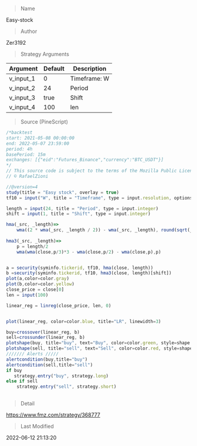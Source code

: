 
> Name

Easy-stock

> Author

Zer3192



> Strategy Arguments



|Argument|Default|Description|
|----|----|----|
|v_input_1|0|Timeframe: W|5|15|30|60|120|240|360|720|D|1|
|v_input_2|24|Period|
|v_input_3|true|Shift|
|v_input_4|100|len|


> Source (PineScript)

``` javascript
/*backtest
start: 2021-05-08 00:00:00
end: 2022-05-07 23:59:00
period: 4h
basePeriod: 15m
exchanges: [{"eid":"Futures_Binance","currency":"BTC_USDT"}]
*/
// This source code is subject to the terms of the Mozilla Public License 2.0 at https://mozilla.org/MPL/2.0/
// © RafaelZioni

//@version=4
study(title = "Easy stock", overlay = true)
tf10 = input("W", title = "Timeframe", type = input.resolution, options = ["1", "5", "15", "30", "60","120", "240","360","720", "D", "W"])

length = input(24, title = "Period", type = input.integer)
shift = input(1, title = "Shift", type = input.integer)

hma(_src, _length)=>
    wma((2 * wma(_src, _length / 2)) - wma(_src, _length), round(sqrt(_length)))
    
hma3(_src, _length)=>
    p = length/2
    wma(wma(close,p/3)*3 - wma(close,p/2) - wma(close,p),p)


a = security(syminfo.tickerid, tf10, hma(close, length))
b =security(syminfo.tickerid, tf10, hma3(close, length)[shift])
plot(a,color=color.gray)
plot(b,color=color.yellow)
close_price = close[0]
len = input(100)

linear_reg = linreg(close_price, len, 0)


plot(linear_reg, color=color.blue, title="LR", linewidth=3)

buy=crossover(linear_reg, b) 
sell=crossunder(linear_reg, b) 
plotshape(buy, title="buy", text="Buy", color=color.green, style=shape.labelup, location=location.belowbar, size=size.small, textcolor=color.white, transp=0)  //plot for buy icon
plotshape(sell, title="sell", text="Sell", color=color.red, style=shape.labeldown, location=location.abovebar, size=size.small, textcolor=color.white, transp=0)  //plot for sell icon
/////// Alerts /////
alertcondition(buy,title="buy")
alertcondition(sell,title="sell")
if buy
   strategy.entry("buy", strategy.long)
else if sell
    strategy.entry("sell", strategy.short)    
    
```

> Detail

https://www.fmz.com/strategy/368777

> Last Modified

2022-06-12 21:13:20

